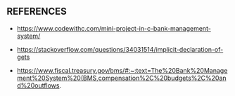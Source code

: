 
## REFERENCES

* https://www.codewithc.com/mini-project-in-c-bank-management-system/

* https://stackoverflow.com/questions/34031514/implicit-declaration-of-gets

* https://www.fiscal.treasury.gov/bms/#:~:text=The%20Bank%20Management%20System%20(BMS,compensation%2C%20budgets%2C%20and%20outflows.
